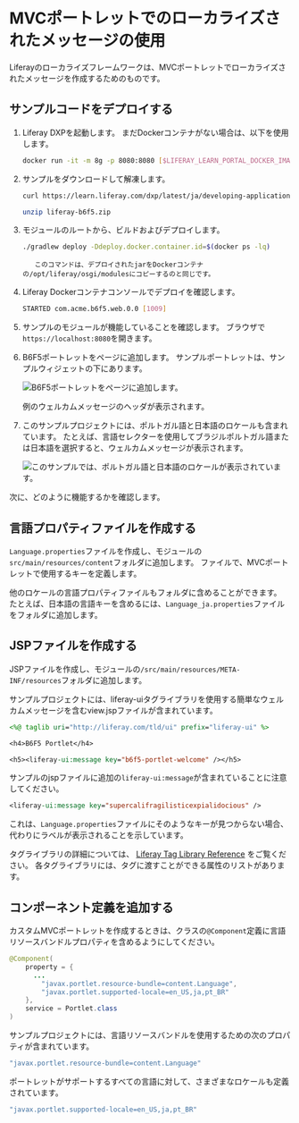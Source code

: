 # MVCポートレットでのローカライズされたメッセージの使用

Liferayのローカライズフレームワークは、MVCポートレットでローカライズされたメッセージを作成するためのものです。

<a name="deploy-the-sample-code" />

## サンプルコードをデプロイする

1. Liferay DXPを起動します。 まだDockerコンテナがない場合は、以下を使用します。

    ```bash
    docker run -it -m 8g -p 8080:8080 [$LIFERAY_LEARN_PORTAL_DOCKER_IMAGE$]
    ```

1. サンプルをダウンロードして解凍します。

    ```bash
    curl https://learn.liferay.com/dxp/latest/ja/developing-applications/developing-a-java-web-application/using-mvc/liferay-b6f5.zip -O
    ```

    ```bash
    unzip liferay-b6f5.zip
    ```

1. モジュールのルートから、ビルドおよびデプロイします。

    ```bash
    ./gradlew deploy -Ddeploy.docker.container.id=$(docker ps -lq)
    ```

    ```{note}
       このコマンドは、デプロイされたjarをDockerコンテナの/opt/liferay/osgi/modulesにコピーするのと同じです。
    ```

1. Liferay Dockerコンテナコンソールでデプロイを確認します。

    ```bash
    STARTED com.acme.b6f5.web.0.0 [1009]
    ```

1. サンプルのモジュールが機能していることを確認します。 ブラウザで`https://localhost:8080`を開きます。

1. B6F5ポートレットをページに追加します。 サンプルポートレットは、サンプルウィジェットの下にあります。

    ![B6F5ポートレットをページに追加します。](./using-localized-messages-in-an-mvc-portlet/images/01.png)

    例のウェルカムメッセージのヘッダが表示されます。

1. このサンプルプロジェクトには、ポルトガル語と日本語のロケールも含まれています。 たとえば、言語セレクターを使用してブラジルポルトガル語または日本語を選択すると、ウェルカムメッセージが表示されます。

    ![このサンプルでは、ポルトガル語と日本語のロケールが表示されています。](./using-localized-messages-in-an-mvc-portlet/images/02.png)

次に、どのように機能するかを確認します。

<a name="create-the-language-properties-file" />

## 言語プロパティファイルを作成する

`Language.properties`ファイルを作成し、モジュールの`src/main/resources/content`フォルダに追加します。 ファイルで、MVCポートレットで使用するキーを定義します。

他のロケールの言語プロパティファイルもフォルダに含めることができます。 たとえば、日本語の言語キーを含めるには、`Language_ja.properties`ファイルをフォルダに追加します。

<a name="create-the-jsp-file" />

## JSPファイルを作成する

JSPファイルを作成し、モジュールの`/src/main/resources/META-INF/resources`フォルダに追加します。

サンプルプロジェクトには、liferay-uiタグライブラリを使用する簡単なウェルカムメッセージを含むview.jsp</code>ファイルが含まれています。

```jsp
<%@ taglib uri="http://liferay.com/tld/ui" prefix="liferay-ui" %>

<h4>B6F5 Portlet</h4>

<h5><liferay-ui:message key="b6f5-portlet-welcome" /></h5>
```

サンプルのjspファイルに追加の`liferay-ui:message`が含まれていることに注意してください。

```jsp
<liferay-ui:message key="supercalifragilisticexpialidocious" />
```

これは、`Language.properties`ファイルにそのようなキーが見つからない場合、代わりにラベルが表示されることを示しています。

タグライブラリの詳細については、 [Liferay Tag Library Reference](https://docs.liferay.com/portal/7.3-latest/taglibs/util-taglib/) をご覧ください。 各タグライブラリには、タグに渡すことができる属性のリストがあります。

<a name="add-the-component-definition" />

## コンポーネント定義を追加する

カスタムMVCポートレットを作成するときは、クラスの`@Component`定義に言語リソースバンドルプロパティを含めるようにしてください。

```java
@Component(
    property = {
      ...
        "javax.portlet.resource-bundle=content.Language",
        "javax.portlet.supported-locale=en_US,ja,pt_BR"
    },
    service = Portlet.class
)
```

サンプルプロジェクトには、言語リソースバンドルを使用するための次のプロパティが含まれています。

```java
"javax.portlet.resource-bundle=content.Language"
```

ポートレットがサポートするすべての言語に対して、さまざまなロケールも定義されています。

```java
"javax.portlet.supported-locale=en_US,ja,pt_BR"
```
